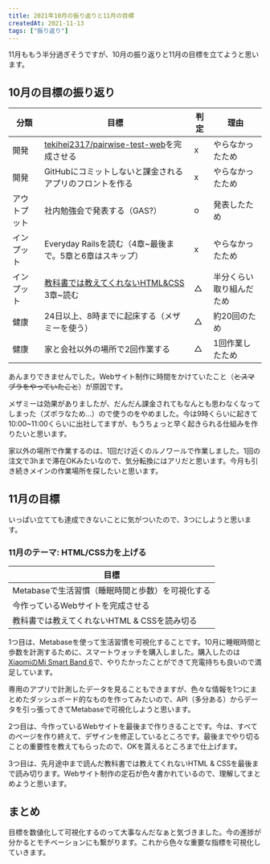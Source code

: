 ```yaml
---
title: 2021年10月の振り返りと11月の目標
createdAt: 2021-11-13
tags: ["振り返り"]
---
```


11月ももう半分過ぎそうですが、10月の振り返りと11月の目標を立てようと思います。

## 10月の目標の振り返り

| 分類         | 目標                                                                                                                             | 判定 | 理由                     |
| ------------ | -------------------------------------------------------------------------------------------------------------------------------- | ---- | ------------------------ |
| 開発         | [tekihei2317/pairwise-test-web](https://github.com/tekihei2317/pairwise-test-web)を完成させる                                    | x    | やらなかったため         |
| 開発         | GitHubにコミットしないと課金されるアプリのフロントを作る                                                                         | x    | やらなかったため         |
| アウトプット | 社内勉強会で発表する（GAS?）                                                                                                     | o    | 発表したため             |
| インプット   | Everyday Railsを読む（4章~最後まで。5章と6章はスキップ）                                                                         | x    | やらなかったため         |
| インプット   | [教科書では教えてくれないHTML&CSS](https://www.amazon.co.jp/dp/B0991Z8CVM/ref=dp-kindle-redirect?_encoding=UTF8&btkr=1) 3章~読む | △    | 半分くらい取り組んだため |
| 健康         | 24日以上、8時までに起床する（メザミーを使う）                                                                                    | △    | 約20回のため             |
| 健康         | 家と会社以外の場所で2回作業する                                                                                                  | △    | 1回作業したため          |

あんまりできませんでした。Webサイト制作に時間をかけていたこと（~~とスマブラをやっていたこと~~）が原因です。

メザミーは効果がありましたが、だんだん課金されてもなんとも思わなくなってしまった（ズボラなため...）ので使うのをやめました。今は9時くらいに起きて10:00~11:00くらいに出社してますが、もうちょっと早く起きられる仕組みを作りたいと思います。

家以外の場所で作業するのは、1回だけ近くのルノワールで作業しました。1回の注文で3hまで滞在OKみたいなので、気分転換にはアリだと思います。今月も引き続きメインの作業場所を探したいと思います。

## 11月の目標

いっぱい立てても達成できないことに気がついたので、3つにしようと思います。

### 11月のテーマ: HTML/CSS力を上げる

| 目標                                             |
| ------------------------------------------------ |
| Metabaseで生活習慣（睡眠時間と歩数）を可視化する |
| 今作っているWebサイトを完成させる                |
| 教科書では教えてくれないHTML & CSSを読み切る     |

1つ目は、Metabaseを使って生活習慣を可視化することです。10月に睡眠時間と歩数を計測するために、スマートウォッチを購入しました。購入したのは[XiaomiのMi Smart Band 6](https://www.amazon.co.jp/%E3%80%90%E6%97%A5%E6%9C%AC%E6%AD%A3%E8%A6%8F%E4%BB%A3%E7%90%86%E5%BA%97%E5%93%81%E3%80%91Xiaomi-1-56%E3%82%A4%E3%83%B3%E3%83%81%E3%83%87%E3%82%A3%E3%82%B9%E3%83%97%E3%83%AC%E3%82%A4-14%E6%97%A5%E9%96%93%E3%81%AE%E3%83%90%E3%83%83%E3%83%86%E3%83%AA%E3%83%BC%E6%8C%81%E7%B6%9A%E6%99%82%E9%96%93-%E7%A8%AE%E9%A1%9E%E3%82%A8%E3%82%AF%E3%82%B5%E3%82%B5%E3%82%A4%E3%82%BA%E3%83%A2%E3%83%BC%E3%83%89-LINE%E3%83%BB%E3%83%A1%E3%83%83%E3%82%BB%E3%83%BC%E3%82%B8%E3%83%BB%E7%9D%80%E4%BF%A1%E3%83%BB%E5%BA%A7%E3%82%8A%E3%81%99%E3%81%8E%E9%80%9A%E7%9F%A5/dp/B097918L2C/ref=sr_1_2_sspa?__mk_ja_JP=%E3%82%AB%E3%82%BF%E3%82%AB%E3%83%8A&keywords=xiaomi+%E3%82%B9%E3%83%9E%E3%83%BC%E3%83%88%E3%82%A6%E3%82%A9%E3%83%83%E3%83%81&qid=1636773052&s=electronics&sr=1-2-spons&psc=1&spLa=ZW5jcnlwdGVkUXVhbGlmaWVyPUExVDdIR0dQUEdPVUw2JmVuY3J5cHRlZElkPUEwMDM1NTE2Mk8zNFo0Sk81S0FTRSZlbmNyeXB0ZWRBZElkPUExRzc5RFJMUklLUlBVJndpZGdldE5hbWU9c3BfYXRmJmFjdGlvbj1jbGlja1JlZGlyZWN0JmRvTm90TG9nQ2xpY2s9dHJ1ZQ==)で、やりたかったことができて充電持ちも良いので満足しています。

専用のアプリで計測したデータを見ることもできますが、色々な情報を1つにまとめたダッシュボード的なものを作ってみたいので、API（多分ある）からデータを引っ張ってきてMetabaseで可視化しようと思います。

2つ目は、今作っているWebサイトを最後まで作りきることです。今は、すべてのページを作り終えて、デザインを修正しているところです。最後までやり切ることの重要性を教えてもらったので、OKを貰えるところまで仕上げます。

3つ目は、先月途中まで読んだ教科書では教えてくれないHTML & CSSを最後まで読み切ります。Webサイト制作の定石が色々書かれているので、理解してまとめようと思います。

## まとめ

目標を数値化して可視化するのって大事なんだなぁと気づきました。今の進捗が分かるとモチベーションにも繋がります。これから色々な重要な指標を可視化していきます。
